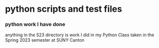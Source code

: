 # python scripts and test files
### python work I have done

 anything in the S23 directory is work I did in my Python Class taken in the Spring 2023 semester at SUNY Canton
